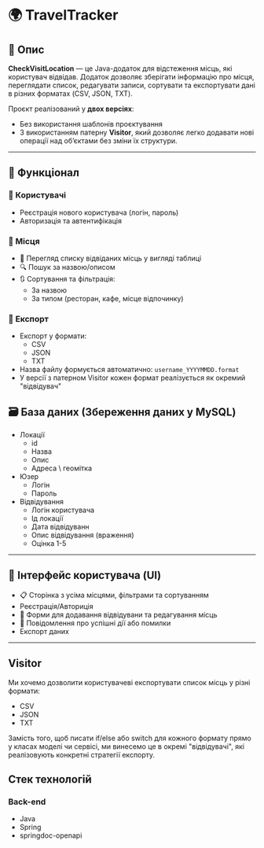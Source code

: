# 🌍 TravelTracker

## 📌 Опис

**CheckVisitLocation** — це Java-додаток для відстеження місць,
які користувач відвідав.
Додаток дозволяє зберігати інформацію про місця, переглядати список,
редагувати записи, сортувати та експортувати дані в різних форматах
(CSV, JSON, TXT).

Проєкт реалізований у **двох версіях**:
- Без використання шаблонів проєктування
- З використанням патерну **Visitor**, який дозволяє легко додавати нові
операції над об’єктами без зміни їх структури.

---

## 🔧 Функціонал

### 👤 Користувачі
- Реєстрація нового користувача (логін, пароль)
- Авторизація та автентифікація

### 📍 Місця
- 📜 Перегляд списку відвіданих місць у вигляді таблиці
- 🔍 Пошук за назвою/описом
- 🔃 Сортування та фільтрація:
  - За назвою
  - За типом (ресторан, кафе, місце відпочинку)


### 📁 Експорт
- Експорт у формати:
  - CSV
  - JSON
  - TXT
- Назва файлу формується автоматично: `username_YYYYMMDD.format`
- У версії з патерном Visitor кожен формат реалізується як окремий "відвідувач"


## 🗃️ База даних (Збереження даних у **MySQL**)
- Локації
    - id 
    - Назва
    - Опис
    - Адреса \ геомітка
- Юзер
    - Логін
    - Пароль
- Відвідування
    - Логін користувача
    - Ід локації
    - Дата відвідуванн
    - Опис відвідування (враження)
    - Оцінка 1-5
  

---

## 🎨 Інтерфейс користувача (UI)

- 📋 Сторінка з усіма місцями, фільтрами та сортуванням
- Реєстрація/Авториція
- 🧾 Форми для додавання відвідувани та редагування місць
- 💬 Повідомлення про успішні дії або помилки
- Експорт даних

---

## Visitor

Ми хочемо дозволити користувачеві експортувати список місць у різні формати:
-  CSV
-  JSON
-  TXT

Замість того, щоб писати if/else або switch для кожного формату прямо у
класах моделі чи сервісі, ми винесемо це в окремі "відвідувачі", які
реалізовують конкретні стратегії експорту.

## Стек технологій

### Back-end

- Java
- Spring
- springdoc-openapi
